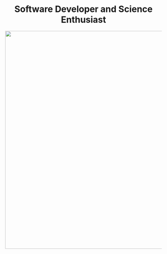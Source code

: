 <h1 align='center'>Software Developer and Science Enthusiast</h1>
<p align="center">
  <img src ="https://user-images.githubusercontent.com/40803253/91326896-7dc83f80-e78a-11ea-97f7-4f1615b9df11.jpg" width='700'/> 
</p>


